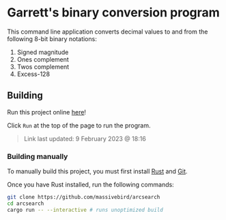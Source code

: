 # Garrett's binary conversion program

This command line application converts decimal values to and from the following 8-bit binary notations:

1. Signed magnitude
2. Ones complement
3. Twos complement
4. Excess-128

## Building

Run this project online [here](https://play.rust-lang.org/?version=stable&mode=debug&edition=2021&gist=f35ef8a2b23292d85f571f7ee6c98034)!

Click `Run` at the top of the page to run the program.

> Link last updated: 9 February 2023 @ 18:16

### Building manually

To manually build this project, you must first install [Rust](https://www.rust-lang.org/tools/install) and [Git](https://git-scm.com/downloads).

Once you have Rust installed, run the following commands:

```bash
git clone https://github.com/massivebird/arcsearch
cd arcsearch
cargo run -- --interactive # runs unoptimized build
```
